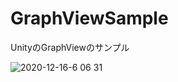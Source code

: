 # GraphViewSample
UnityのGraphViewのサンプル

![2020-12-16-6 06 31](https://user-images.githubusercontent.com/47945028/102341213-daba6080-3fda-11eb-9f3a-a02b30f4552f.gif)
